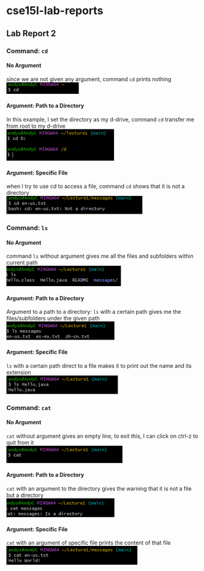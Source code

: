 # cse15l-lab-reports

## Lab Report 2

### Command: `cd`

#### No Argument
since we are not given any argument, command `cd` prints nothing
<br>![Image](https://github.com/andycv587/cse15l-lab-reports/blob/main/lab-report-1/Screenshot%202024-04-02%20102403.png?raw=true)

#### Argument: Path to a Directory
In this example, I set the directory as my d-drive, command `cd` transfer me from root to my d-drive 
<br>![Image](https://github.com/andycv587/cse15l-lab-reports/blob/main/lab-report-1/Screenshot%202024-04-02%20102453.png?raw=true)

#### Argument: Specific File
when I try to use cd to access a file, command `cd` shows that it is not a directory
<br>![Image](https://github.com/andycv587/cse15l-lab-reports/blob/main/lab-report-1/Screenshot%202024-04-02%20111338.png?raw=true)

### Command: `ls`

#### No Argument
command `ls` without argument gives me all the files and subfolders within current path
<br>![Image](https://github.com/andycv587/cse15l-lab-reports/blob/main/lab-report-1/Screenshot%202024-04-02%20102814.png?raw=true)

#### Argument: Path to a Directory
Argument to a path to a directory: `ls` with a certain path gives me the files/subfolders under the given path
<br>![Image](https://github.com/andycv587/cse15l-lab-reports/blob/main/lab-report-1/Screenshot%202024-04-02%20102920.png?raw=true)

#### Argument: Specific File
`ls` with a certain path direct to a file makes it to print out the name and its extension
<br>![Image](https://github.com/andycv587/cse15l-lab-reports/blob/main/lab-report-1/Screenshot%202024-04-02%20103037.png?raw=true)

### Command: `cat`

#### No Argument
`cat` without argument gives an empty line, to exit this, I can click on ctrl-z to quit from it
<br>![Image](https://github.com/andycv587/cse15l-lab-reports/blob/main/lab-report-1/Screenshot%202024-04-02%20103245.png?raw=true)

#### Argument: Path to a Directory
`cat` with an argument to the directory gives the warning that it is not a file but a directory
<br>![Image](https://github.com/andycv587/cse15l-lab-reports/blob/main/lab-report-1/Screenshot%202024-04-02%20103348.png?raw=true)

#### Argument: Specific File
`cat` with an argument of specific file prints the content of that file
<br>![Image](https://github.com/andycv587/cse15l-lab-reports/blob/main/lab-report-1/Screenshot%202024-04-02%20103424.png?raw=true)
  